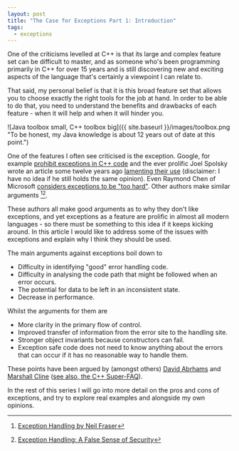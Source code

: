 ```yaml
---
layout: post
title: "The Case for Exceptions Part 1: Introduction"
tags:
  - exceptions
---
```


One of the criticisms levelled at C++ is that its large and complex feature
set can be difficult to master, and as someone who's been programming
primarily in C++ for over 15 years and is still discovering new and
exciting aspects of the language that's certainly a viewpoint I can relate to.

That said, my personal belief is that it is this broad feature set that allows
you to choose exactly the right tools for the job at hand. In order to be able
to do that, you need to understand the benefits and drawbacks of each feature -
when it will help and when it will hinder you.

![Java toolbox small, C++ toolbox big]({{ site.baseurl }}/images/toolbox.png "To be honest, my Java knowledge is about 12 years out of date at this point.")

One of the features I often see criticised is the exception. Google, for example
[prohibit exceptions in C++ code](https://google.github.io/styleguide/cppguide.html#Exceptions)
and the ever prolific Joel Spolsky wrote an article some twelve years ago
[lamenting their use](http://www.joelonsoftware.com/items/2003/10/13.html)
(disclaimer: I have no idea if he still holds the same opinion). Even Raymond
Chen of Microsoft [considers exceptions to be "too hard"](http://blogs.msdn.com/b/oldnewthing/archive/2005/01/14/352949.aspx?wa=wsignin1.0).
Other authors make similar arguments [^neil][^ptgmedia].

[^neil]: [Exception Handling by Neil Fraser](http://neil.fraser.name/writing/exception/)
[^ptgmedia]: [Exception Handling: A False Sense of Security](http://ptgmedia.pearsoncmg.com/images/020163371x/supplements/Exception_Handling_Article.html)

These authors all make good arguments as to why they don't like exceptions, and
yet exceptions as a feature are prolific in almost all modern languages - so
there must be something to this idea if it keeps kicking around. In this article
I would like to address some of the issues with exceptions and explain why I
think they should be used.

The main arguments against exceptions boil down to

* Difficulty in identifying "good" error handling code.
* Difficulty in analysing the code path that might be followed when an error occurs.
* The potential for data to be left in an inconsistent state.
* Decrease in performance.

Whilst the arguments for them are

* More clarity in the primary flow of control.
* Improved transfer of information from the error site to the handling site.
* Stronger object invariants because constructors can fail.
* Exception safe code does not need to know anything about the errors that can
    occur if it has no reasonable way to handle them.

These points have been argued by (amongst others) [David Abrhams](http://www.boost.org/community/exception_safety.html)
and [Marshall Cline](http://www.parashift.com/c++-faq-lite/exceptions.html)
([see also, the C++ Super-FAQ](https://isocpp.org/wiki/faq/exceptions#why-exceptions)).

In the rest of this series I will go into more detail on the pros and cons of
exceptions, and try to explore real examples and alongside my own opinions.
